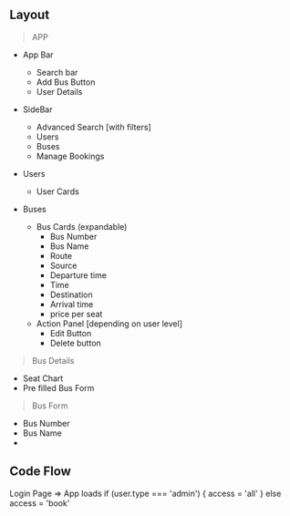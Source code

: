 ## Layout

> APP

- App Bar

  - Search bar
  - Add Bus Button
  - User Details

- SideBar

  - Advanced Search [with filters]
  - Users
  - Buses
  - Manage Bookings

- Users

  - User Cards

- Buses
  - Bus Cards (expandable)
    - Bus Number
    - Bus Name
    - Route
    - Source
    - Departure time
    - Time
    - Destination
    - Arrival time
    - price per seat
  - Action Panel [depending on user level]
    - Edit Button
    - Delete button

> Bus Details

- Seat Chart
- Pre filled Bus Form

> Bus Form

- Bus Number
- Bus Name
-

## Code Flow

Login Page
=> App loads
if (user.type === 'admin') {
access = 'all'
}
else access = 'book'
